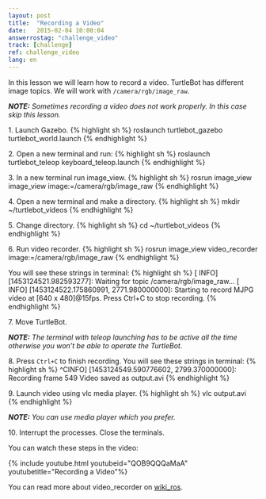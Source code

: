 ```yaml
---
layout: post
title:  "Recording a Video"
date:   2015-02-04 10:00:04
answerrostag: "challenge_video"
track: [challenge]
ref: challenge_video
lang: en
---
```


In this lesson we will learn how to record a video. TurtleBot has different
image topics. We will work with `/camera/rgb/image_raw`.

***NOTE:*** *Sometimes recording a video does not work properly. In this case
skip this lesson.*

1\. Launch Gazebo.
{% highlight sh %}
roslaunch turtlebot_gazebo turtlebot_world.launch
{% endhighlight %}

2\. Open a new terminal and run:
{% highlight sh %}
roslaunch turtlebot_teleop keyboard_teleop.launch
{% endhighlight %}

3\. In a new terminal run image_view.
{% highlight sh %}
rosrun image_view image_view image:=/camera/rgb/image_raw
{% endhighlight %}

4\. Open a new terminal and make a directory.
{% highlight sh %}
mkdir ~/turtlebot_videos
{% endhighlight %}

5\. Change directory.
{% highlight sh %}
cd ~/turtlebot_videos
{% endhighlight %}

6\. Run video recorder.
{% highlight sh %}
rosrun image_view video_recorder image:=/camera/rgb/image_raw
{% endhighlight %}

You will see these strings in terminal:
{% highlight sh %}
[ INFO] [1453124521.982593277]: Waiting for topic /camera/rgb/image_raw...
[ INFO] [1453124522.175860991, 2771.980000000]: Starting to record MJPG video
at [640 x 480]@15fps. Press Ctrl+C to stop recording.
{% endhighlight %}

7\. Move TurtleBot.

***NOTE:*** *The terminal with teleop launching has to be active all the time
otherwise you won’t be able to operate the TurtleBot.*

8\. Press `Ctrl+C` to finish recording. You will see these strings in terminal:
{% highlight sh %}
^CINFO] [1453124549.590776602, 2799.370000000]: Recording frame 549
Video saved as output.avi
{% endhighlight %}

9\. Launch video using vlc media player.
{% highlight sh %}
vlc output.avi
{% endhighlight %}

***NOTE:*** *You can use media player which you prefer.*

10\. Interrupt the processes. Close the terminals.

You can watch these steps in the video:

{% include youtube.html youtubeid="QOB9QQQaMaA" youtubetitle="Recording a Video"%}

You can read more about video_recorder on
[wiki_ros](http://wiki.ros.org/image_view).
